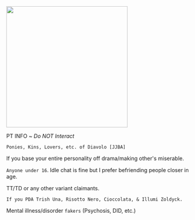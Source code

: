 <img src="https://cdn.discordapp.com/attachments/1082540281624285254/1087460203135512786/hjhkjhgk.png" width="320" >




PT INFO ~ *Do NOT Interact* 

`Ponies, Kins, Lovers, etc. of Diavolo [JJBA]` 

If you base your entire personality off drama/making other's miserable.

`Anyone under 16`. Idle chat is fine but I prefer befriending people closer in age.

TT/TD or any other variant claimants.

`If you PDA Trish Una, Risotto Nero, Cioccolata, & Illumi Zoldyck.` 

Mental illness/disorder `fakers` (Psychosis, DID, etc.)
